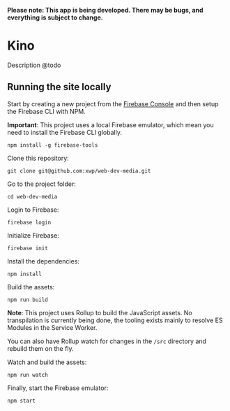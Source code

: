 **Please note: This app is being developed. There may be bugs, and everything is subject to change.**

# Kino

Description @todo

## Running the site locally

Start by creating a new project from the [Firebase Console](https://console.firebase.google.com/) and then setup the Firebase CLI with NPM.

**Important**: This project uses a local Firebase emulator, which mean you need to install the Firebase CLI globally.

    npm install -g firebase-tools

Clone this repository:

    git clone git@github.com:xwp/web-dev-media.git

Go to the project folder:

    cd web-dev-media

Login to Firebase:

    firebase login

Initialize Firebase:

    firebase init

Install the dependencies:

    npm install

Build the assets:

    npm run build

**Note**: This project uses Rollup to build the JavaScript assets. No transpilation is currently being done, the tooling exists mainly to resolve ES Modules in the Service Worker.

You can also have Rollup watch for changes in the `/src` directory and rebuild them on the fly.

Watch and build the assets:

    npm run watch

Finally, start the Firebase emulator:

    npm start
